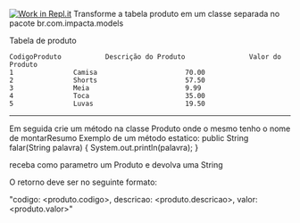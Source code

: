 [![Work in Repl.it](https://classroom.github.com/assets/work-in-replit-14baed9a392b3a25080506f3b7b6d57f295ec2978f6f33ec97e36a161684cbe9.svg)](https://classroom.github.com/online_ide?assignment_repo_id=4256421&assignment_repo_type=AssignmentRepo)
 Transforme a tabela produto em um classe separada no pacote br.com.impacta.models
 
 Tabela de produto
 
 	CodigoProduto			Descrição do Produto				Valor do Produto
	1				Camisa						70.00
	2				Shorts						57.50
	3				Meia						9.99
	4				Toca						35.00
	5				Luvas						19.50

-----------------------------------------------------------------

Em seguida crie um método na classe Produto onde o mesmo tenho o nome de montarResumo
Exemplo de um método estatico:
public String falar(String palavra) {
	System.out.println(palavra);
}

receba como parametro um Produto e devolva uma String

O retorno deve ser no seguinte formato:

"codigo: <produto.codigo>, descricao: <produto.descricao>, valor: <produto.valor>"
